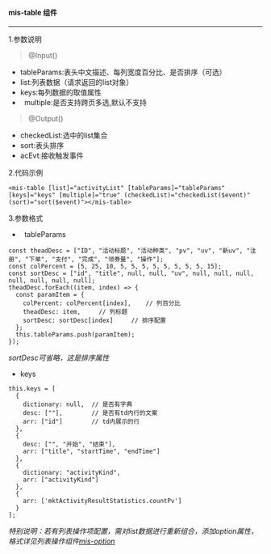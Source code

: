 #### mis-table 组件
***

1.参数说明
>@Input()
*   tableParams:表头中文描述、每列宽度百分比、是否排序（可选）
*   list:列表数据（请求返回的list对象）
*   keys:每列数据的取值属性
*   multiple:是否支持跨页多选,默认不支持
>@Output()
*   checkedList:选中的list集合
*   sort:表头排序
*   acEvt:接收触发事件

2.代码示例
```
<mis-table [list]="activityList" [tableParams]="tableParams" [keys]="keys" [multiple]="true" (checkedList)="checkedList($event)" (sort)="sort($event)"></mis-table>
```

3.参数格式
*   tableParams
```
const theadDesc = ["ID", "活动标题", "活动种类", "pv", "uv", "新uv", "注册", "下单", "支付", "完成", "领券量", "操作"];
const colPercent = [5, 25, 10, 5, 5, 5, 5, 5, 5, 5, 5, 15];
const sortDesc = ["id", "title", null, null, "uv", null, null, null, null, null, null, null];
theadDesc.forEach((item, index) => {
  const paramItem = {
    colPercent: colPercent[index],    // 列百分比
    theadDesc: item,     // 列标题
    sortDesc: sortDesc[index]     // 排序配置
  };
  this.tableParams.push(paramItem);
});

```
*sortDesc可省略，这是排序属性*

*   keys
```
this.keys = [
  {
    dictionary: null,  // 是否有字典
    desc: [""],        // 是否有td内行的文案
    arr: ["id"]        // td内展示的行
  },
  {
    desc: ["", "开始", "结束"],
    arr: ["title", "startTime", "endTime"]
  },
  {
    dictionary: "activityKind",
    arr: ["activityKind"]
  },
  {
    arr: ['mktActivityResultStatistics.countPv']
  }
];

```
*特别说明：若有列表操作项配置，需对list数据进行重新组合，添加option属性，格式详见列表操作组件[mis-option](https://github.com/syress/lcb/blob/master/mis-options.md)*
